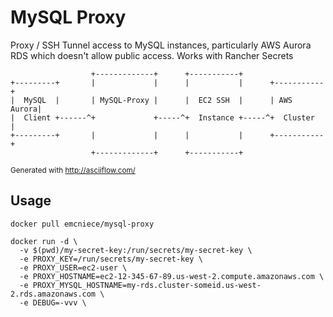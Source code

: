# MySQL Proxy

Proxy / SSH Tunnel access to MySQL instances, particularly AWS Aurora RDS which doesn't allow public access. Works with Rancher Secrets

```
                  +-------------+      +-----------+
+---------+       |             |      |           |      +-----------+
|  MySQL  |       | MySQL-Proxy |      |  EC2 SSH  |      | AWS Aurora|
|  Client +------^+             +-----^+  Instance +-----^+  Cluster  |
+---------+       |             |      |           |      +-----------+
                  +-------------+      +-----------+
```
<sup>Generated with http://asciiflow.com/</sup>

## Usage

```
docker pull emcniece/mysql-proxy

docker run -d \
  -v $(pwd)/my-secret-key:/run/secrets/my-secret-key \
  -e PROXY_KEY=/run/secrets/my-secret-key \
  -e PROXY_USER=ec2-user \
  -e PROXY_HOSTNAME=ec2-12-345-67-89.us-west-2.compute.amazonaws.com \
  -e PROXY_MYSQL_HOSTNAME=my-rds.cluster-someid.us-west-2.rds.amazonaws.com \
  -e DEBUG=-vvv \
```